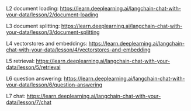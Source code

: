 L2 document loading: https://learn.deeplearning.ai/langchain-chat-with-your-data/lesson/2/document-loading

L3 document splitting: https://learn.deeplearning.ai/langchain-chat-with-your-data/lesson/3/document-splitting

L4 vectorstores and embeddings: https://learn.deeplearning.ai/langchain-chat-with-your-data/lesson/4/vectorstores-and-embedding

L5 retrieval:  https://learn.deeplearning.ai/langchain-chat-with-your-data/lesson/5/retrieval

L6 question answering: https://learn.deeplearning.ai/langchain-chat-with-your-data/lesson/6/question-answering

L7 chat: https://learn.deeplearning.ai/langchain-chat-with-your-data/lesson/7/chat
